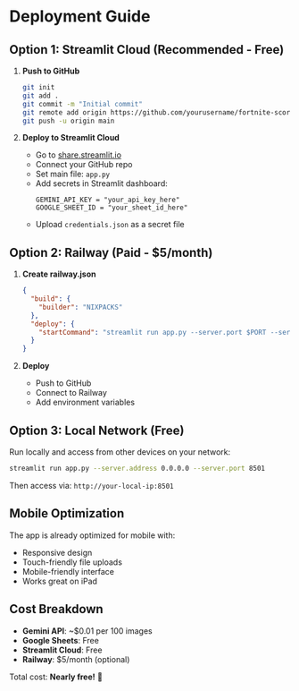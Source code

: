 # Deployment Guide

## Option 1: Streamlit Cloud (Recommended - Free)

1. **Push to GitHub**
   ```bash
   git init
   git add .
   git commit -m "Initial commit"
   git remote add origin https://github.com/yourusername/fortnite-scorecard.git
   git push -u origin main
   ```

2. **Deploy to Streamlit Cloud**
   - Go to [share.streamlit.io](https://share.streamlit.io)
   - Connect your GitHub repo
   - Set main file: `app.py`
   - Add secrets in Streamlit dashboard:
     ```
     GEMINI_API_KEY = "your_api_key_here"
     GOOGLE_SHEET_ID = "your_sheet_id_here"
     ```
   - Upload `credentials.json` as a secret file

## Option 2: Railway (Paid - $5/month)

1. **Create railway.json**
   ```json
   {
     "build": {
       "builder": "NIXPACKS"
     },
     "deploy": {
       "startCommand": "streamlit run app.py --server.port $PORT --server.address 0.0.0.0"
     }
   }
   ```

2. **Deploy**
   - Push to GitHub
   - Connect to Railway
   - Add environment variables

## Option 3: Local Network (Free)

Run locally and access from other devices on your network:

```bash
streamlit run app.py --server.address 0.0.0.0 --server.port 8501
```

Then access via: `http://your-local-ip:8501`

## Mobile Optimization

The app is already optimized for mobile with:
- Responsive design
- Touch-friendly file uploads
- Mobile-friendly interface
- Works great on iPad

## Cost Breakdown

- **Gemini API**: ~$0.01 per 100 images
- **Google Sheets**: Free
- **Streamlit Cloud**: Free
- **Railway**: $5/month (optional)

Total cost: **Nearly free!** 🎉
